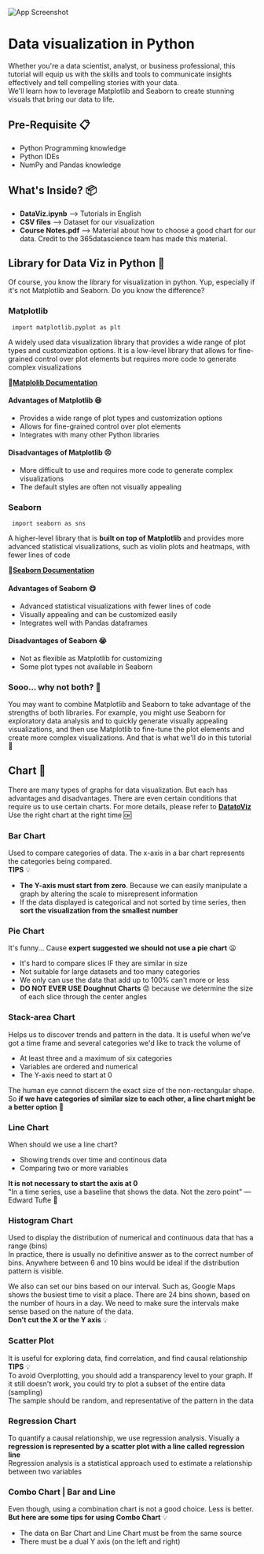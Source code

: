 
![App Screenshot](https://drive.google.com/uc?export=view&id=1_5j4cZubjsxiHgkOUh3HUg6nNtlM2vPd)

# Data visualization in Python

Whether you're a data scientist, analyst, or business professional, this tutorial will equip us with the skills and tools to communicate insights effectively and tell compelling stories with your data.  
We'll learn how to leverage Matplotlib and Seaborn to create stunning visuals that bring our data to life.    
## Pre-Requisite 📋
- Python Programming knowledge
- Python IDEs
- NumPy and Pandas knowledge
## What's Inside? 📦 
- **DataViz.ipynb** --> Tutorials in English
- **CSV files** --> Dataset for our visualization
- **Course Notes.pdf** --> Material about how to choose a good chart for our data. Credit to the 365datascience team has made this material.

## Library for Data Viz in Python 📑
Of course, you know the library for visualization in python. Yup, especially if it's not Matplotlib and Seaborn. Do you know the difference?  


### Matplotlib 
``` import matplotlib.pyplot as plt```  

A widely used data visualization library that provides a wide range of plot types and customization options. It is a low-level library that allows for fine-grained control over plot elements but requires more code to generate complex visualizations

📃[**Matplolib Documentation**](https://matplotlib.org/stable/tutorials/introductory/) 


#### Advantages of Matplotlib 😆
- Provides a wide range of plot types and customization options
- Allows for fine-grained control over plot elements
- Integrates with many other Python libraries

#### Disadvantages of Matplotlib 😣
- More difficult to use and requires more code to generate complex visualizations
- The default styles are often not visually appealing  



### Seaborn
``` import seaborn as sns```  

A higher-level library that is **built on top of Matplotlib** and provides more advanced statistical visualizations, such as violin plots and heatmaps, with fewer lines of code

📃[**Seaborn Documentation**](https://seaborn.pydata.org/tutorial/introduction.html) 


#### Advantages of Seaborn 😋
- Advanced statistical visualizations with fewer lines of code
- Visually appealing and can be customized easily
- Integrates well with Pandas dataframes

#### Disadvantages of Seaborn 😭
- Not as flexible as Matplotlib for customizing 
- Some plot types not available in Seaborn


### Sooo... why not both? 🤔
You may want to combine Matplotlib and Seaborn to take advantage of the strengths of both libraries. For example, you might use Seaborn for exploratory data analysis and to quickly generate visually appealing visualizations, and then use Matplotlib to fine-tune the plot elements and create more complex visualizations. And that is what we'll do in this tutorial 🎉

## Chart 🎨

There are many types of graphs for data visualization. But each has advantages and disadvantages. There are even certain conditions that require us to use certain charts. For more details, please refer to [**DatatoViz**](https://www.data-to-viz.com/)  
Use the right chart at the right time 🆗  

### Bar Chart  
Used to compare categories of data. The x-axis in a bar chart represents the categories being compared.  
**TIPS** 💡
- **The Y-axis must start from zero**. Because we can easily manipulate a graph by altering the scale to misrepresent information  
 - If the data displayed is categorical and not sorted by time series, then **sort the visualization from the smallest number**  

### Pie Chart 
It's funny... Cause **expert suggested we should not use a pie chart** 😦  
- It's hard to compare slices IF they are similar in size
- Not suitable for large datasets and too many categories
- We only can use the data that add up to 100% can't more or less
- **DO NOT EVER USE Doughnut Charts** 😡 because we determine the size of each slice through the center angles


### Stack-area Chart
Helps us to discover trends and pattern in the data. 
It is useful when we've got a time frame and several categories we'd like to track the volume of
- At least three and a maximum of six categories
- Variables are ordered and numerical 
- The Y-axis need to start at 0

The human eye cannot discern the exact size of the non-rectangular shape. So **if we have categories of similar size to each other, a line chart might be a better option** 👀


### Line Chart
When should we use a line chart?  
- Showing trends over time and continous data
- Comparing two or more variables

**It is not necessary to start the axis at 0**  
"In a time series, use a baseline that shows the data. Not the zero point" — Edward Tufte 🧓

### Histogram Chart
Used to display the distribution of numerical and continuous data that has a range (bins)  
In practice, there is usually no definitive answer as to the correct number of bins. Anywhere between 6 and 10 bins would be ideal if the distribution pattern is visible. 

We also can set our bins based on our interval. Such as, Google Maps shows the busiest time to visit a place. There are 24 bins shown, based on the number of hours in a day. We need to make sure the intervals make sense based on the nature of the data.  
**Don’t cut the X or the Y axis** 💡

### Scatter Plot
It is useful for exploring data, find correlation, and find causal relationship  
**TIPS** 💡  
To avoid Overplotting, you should add a transparency level to your graph. If it still doesn't work, you could try to plot a subset of the entire data (sampling)  
The sample should be random, and representative of the pattern in the data

### Regression Chart
To quantify a causal relationship, we use regression analysis. Visually a **regression is represented by a scatter plot with a line called regression line**  
Regression analysis is a statistical approach used to estimate a relationship between two variables

### Combo Chart | Bar and Line
Even though, using a combination chart is not a good choice. Less is better.  
**But here are some tips for using Combo Chart** 💡
- The data on Bar Chart and Line Chart must be from the same source 
- There must be a dual Y axis (on the left and right)
